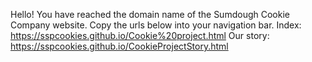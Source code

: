 Hello! You have reached the domain name of the Sumdough Cookie Company website. Copy the urls below into your navigation bar.
Index:
https://sspcookies.github.io/Cookie%20project.html
Our story:
https://sspcookies.github.io/CookieProjectStory.html

